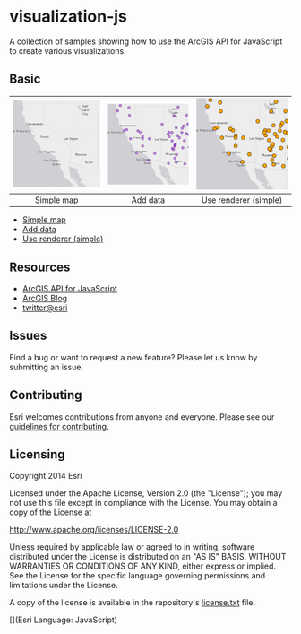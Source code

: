 # visualization-js

A collection of samples showing how to use the ArcGIS API for JavaScript to create various visualizations.

## Basic

|[![](basic_simple_map/thumbnail.png)](https://esri.github.io/visualization-js/basic_simple_map)|![](basic_add_data/thumbnail.png)|![](basic_use_renderer/thumbnail.png)|
|:-:|:-:|:-:|
|Simple map|Add data|Use renderer (simple)|



* [Simple map](https://esri.github.io/visualization-js/basic_simple_map)
* [Add data](https://esri.github.io/visualization-js/basic_add_data)
* [Use renderer (simple)](https://esri.github.io/visualization-js/basic_use_renderer)

## Resources

* [ArcGIS API for JavaScript](https://developers.arcgis.com/javascript/)
* [ArcGIS Blog](http://blogs.esri.com/esri/arcgis/)
* [twitter@esri](http://twitter.com/esri)

## Issues

Find a bug or want to request a new feature?  Please let us know by submitting an issue.

## Contributing

Esri welcomes contributions from anyone and everyone. Please see our [guidelines for contributing](https://github.com/esri/contributing).

## Licensing
Copyright 2014 Esri

Licensed under the Apache License, Version 2.0 (the "License");
you may not use this file except in compliance with the License.
You may obtain a copy of the License at

   http://www.apache.org/licenses/LICENSE-2.0

Unless required by applicable law or agreed to in writing, software
distributed under the License is distributed on an "AS IS" BASIS,
WITHOUT WARRANTIES OR CONDITIONS OF ANY KIND, either express or implied.
See the License for the specific language governing permissions and
limitations under the License.

A copy of the license is available in the repository's [license.txt](license.txt) file.

[](Esri Language: JavaScript)​
